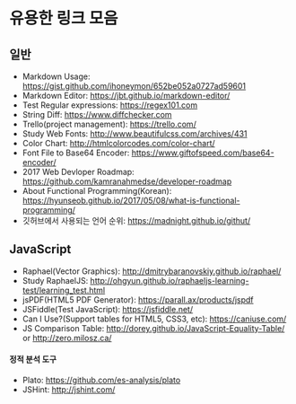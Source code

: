 # 유용한 링크 모음
## 일반
* Markdown Usage: https://gist.github.com/ihoneymon/652be052a0727ad59601
* Markdown Editor: https://jbt.github.io/markdown-editor/
* Test Regular expressions: https://regex101.com
* String Diff: https://www.diffchecker.com
* Trello(project management): https://trello.com/
* Study Web Fonts: http://www.beautifulcss.com/archives/431
* Color Chart: http://htmlcolorcodes.com/color-chart/
* Font File to Base64 Encoder: https://www.giftofspeed.com/base64-encoder/
* 2017 Web Devloper Roadmap: https://github.com/kamranahmedse/developer-roadmap
* About Functional Programming(Korean): https://hyunseob.github.io/2017/05/08/what-is-functional-programming/
* 깃허브에서 사용되는 언어 순위: https://madnight.github.io/githut/

## JavaScript
* Raphael(Vector Graphics): http://dmitrybaranovskiy.github.io/raphael/
* Study RaphaelJS: http://ohgyun.github.io/raphaeljs-learning-test/learning_test.html
* jsPDF(HTML5 PDF Generator): https://parall.ax/products/jspdf
* JSFiddle(Test JavaScript): https://jsfiddle.net/
* Can I Use?(Support tables for HTML5, CSS3, etc): https://caniuse.com/
* JS Comparison Table: http://dorey.github.io/JavaScript-Equality-Table/ or http://zero.milosz.ca/

#### 정적 분석 도구
* Plato: https://github.com/es-analysis/plato
* JSHint: http://jshint.com/
